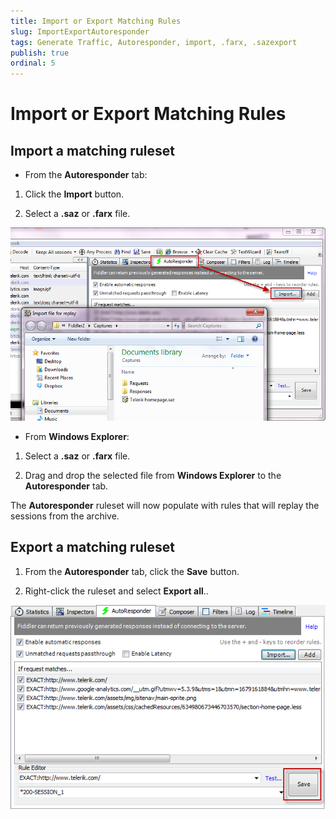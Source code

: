 ```yaml
---
title: Import or Export Matching Rules
slug: ImportExportAutoresponder
tags: Generate Traffic, Autoresponder, import, .farx, .sazexport
publish: true
ordinal: 5
---
```


Import or Export Matching Rules
===============================

Import a matching ruleset
-------------------------

+ From the **Autoresponder** tab: 

 1. Click the **Import** button.

 2. Select a **.saz** or **.farx** file.

 ![Import Ruleset][1]

+ From **Windows Explorer**:

 1. Select a **.saz** or **.farx** file.

 2. Drag and drop the selected file from **Windows Explorer** to the **Autoresponder** tab.

The **Autoresponder** ruleset will now populate with rules that will replay the sessions from the archive.

Export a matching ruleset
-------------------------

1. From the **Autoresponder** tab, click the **Save** button.

2. Right-click the ruleset and select **Export all**..

 ![Save ruleset][2]

[1]: ../../images/ImportExportAutoresponder/ImportRuleset.png
[2]: ../../images/ImportExportAutoresponder/SaveRuleset.png
